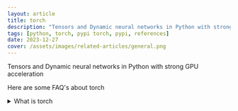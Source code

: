 ```yaml
---
layout: article
title: torch
description: "Tensors and Dynamic neural networks in Python with strong GPU acceleration"
tags: [python, torch, pypi torch, pypi, references]
date: 2023-12-27
cover: /assets/images/related-articles/general.png
---
```


Tensors and Dynamic neural networks in Python with strong GPU acceleration

Here are some FAQ's about torch
<details>
<summary>What is torch</summary>
Tensors and Dynamic neural networks in Python with strong GPU acceleration
</details>
